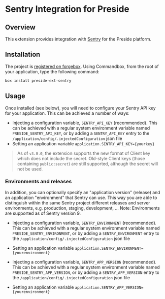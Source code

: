 # Sentry Integration for Preside

## Overview

This extension provides integration with [Sentry](https://sentry.io/) for the Preside platform.

## Installation

The project is [registered on forgebox](https://forgebox.io/view/preside-ext-sentry). Using Commandbox, from the root of your application, type the following command:

```sh
box install preside-ext-sentry
```

## Usage

Once installed (see below), you will need to configure your Sentry API key for your application. This can be achieved a number of ways:

* Injecting a configuration variable, `SENTRY_API_KEY` (recommended). This can be achieved with a regular system environment variable named `PRESIDE_SENTRY_API_KEY`, or by adding a `SENTRY_API_KEY` entry to the `/application/config/.injectedConfiguration` json file
* Setting an application variable `application.SENTRY_API_KEY={yourkey}`

> As of `v3.0.0`, the extension supports the new format of Client key which does not include the secret. Old-style Client keys (those containing `public:secret`) are still supported, although the secret will not be used.

### Environments and releases

In addition, you can optionally specify an "application version" (release) and an application "environment" that Sentry can use. This way you are able to distinguish within the same Sentry project different releases and server environments, e.g. production, staging, development, ...
Note: Environments are supported as of Sentry version 9.

* Injecting a configuration variable, `SENTRY_ENVIRONMENT` (recommended). This can be achieved with a regular system environment variable named `PRESIDE_SENTRY_ENVIRONMENT`, or by adding a `SENTRY_ENVIRONMENT` entry to the `/application/config/.injectedConfiguration` json file
* Setting an application variable `application.SENTRY_ENVIRONMENT={yourenvironment}`

* Injecting a configuration variable, `SENTRY_APP_VERSION` (recommended). This can be achieved with a regular system environment variable named `PRESIDE_SENTRY_APP_VERSION`, or by adding a `SENTRY_APP_VERSION` entry to the `/application/config/.injectedConfiguration` json file
* Setting an application variable `application.SENTRY_APP_VERSION={yourenvironment}`

